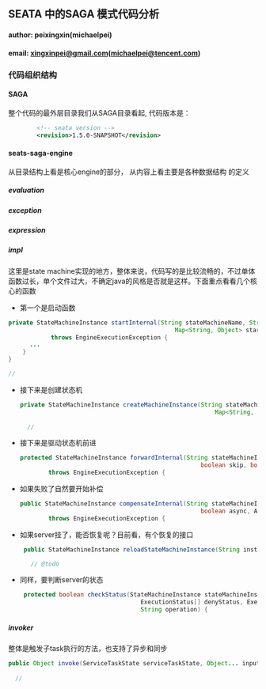 ## SEATA 中的SAGA 模式代码分析

#### author: peixingxin(michaelpei)

#### email: xingxinpei@gmail.com(michaelpei@tencent.com)



### 代码组织结构

#### SAGA

整个代码的最外层目录我们从SAGA目录看起,  代码版本是： 

```xml
        <!-- seata version -->
        <revision>1.5.0-SNAPSHOT</revision>
```

#### seats-saga-engine

从目录结构上看是核心engine的部分， 从内容上看主要是各种数据结构 的定义

##### evaluation

##### exception

##### expression

##### impl

这里是state machine实现的地方，整体来说，代码写的是比较流畅的，不过单体函数过长，单个文件过大，不确定java的风格是否就是这样。下面重点看看几个核心的函数

* 第一个是启动函数

```java
private StateMachineInstance startInternal(String stateMachineName, String tenantId, String businessKey,
                                               Map<String, Object> startParams, boolean async, AsyncCallback callback)
            throws EngineExecutionException {
      ...
    }
}

// 
```

* 接下来是创建状态机

  ```java
  private StateMachineInstance createMachineInstance(String stateMachineName, String tenantId, String businessKey,
                                                         Map<String, Object> startParams) {
    
    //
  ```



* 接下来是驱动状态机前进

  ```java
  protected StateMachineInstance forwardInternal(String stateMachineInstId, Map<String, Object> replaceParams,
                                                     boolean skip, boolean async, AsyncCallback callback)
          throws EngineExecutionException {
  
  ```

* 如果失败了自然要开始补偿

  ```java
  public StateMachineInstance compensateInternal(String stateMachineInstId, Map<String, Object> replaceParams,
                                                     boolean async, AsyncCallback callback)
          throws EngineExecutionException {
  
  ```

* 如果server挂了，能否恢复呢？目前看，有个恢复的接口

  ```java
   public StateMachineInstance reloadStateMachineInstance(String instId) {
  
     // @todo 
  ```

* 同样，要判断server的状态

  ```java
   protected boolean checkStatus(StateMachineInstance stateMachineInstance, ExecutionStatus[] acceptStatus,
                                    ExecutionStatus[] denyStatus, ExecutionStatus status, ExecutionStatus compenStatus,
                                    String operation) {
  ```

  

##### invoker

整体是触发子task执行的方法，也支持了异步和同步

```java
public Object invoke(ServiceTaskState serviceTaskState, Object... input) throws Throwable {
  
  //
```


